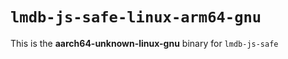 # `lmdb-js-safe-linux-arm64-gnu`

This is the **aarch64-unknown-linux-gnu** binary for `lmdb-js-safe`

